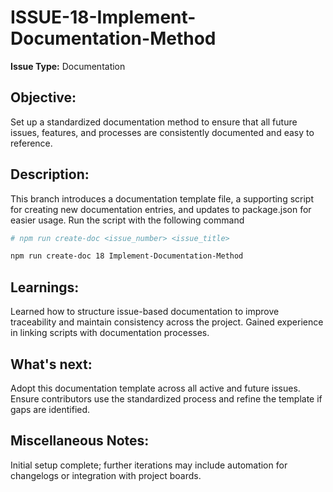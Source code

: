 # ISSUE-18-Implement-Documentation-Method

**Issue Type:** Documentation

## Objective:

Set up a standardized documentation method to ensure that all future issues, features, and processes are consistently documented and easy to reference.

## Description:

This branch introduces a documentation template file, a supporting script for creating new documentation entries, and updates to package.json for easier usage. Run the script with the following command

```bash
# npm run create-doc <issue_number> <issue_title>

npm run create-doc 18 Implement-Documentation-Method
```

## Learnings:

Learned how to structure issue-based documentation to improve traceability and maintain consistency across the project. Gained experience in linking scripts with documentation processes.

## What's next:

Adopt this documentation template across all active and future issues. Ensure contributors use the standardized process and refine the template if gaps are identified.

## Miscellaneous Notes:

Initial setup complete; further iterations may include automation for changelogs or integration with project boards.
